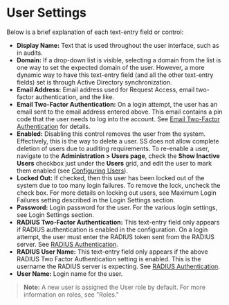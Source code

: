 [title]: # (User Settings)
[tags]: # (Users)
[priority]: #

# User Settings

Below is a brief explanation of each text-entry field or control:

- **Display Name:** Text that is used throughout the user interface, such as in audits.
- **Domain:** If a drop-down list is visible, selecting a domain from the list is one way to set the expected domain of the user. However, a more dynamic way to have this text-entry field (and all the other text-entry fields) set is through Active Directory synchronization.
- **Email Address:** Email address used for Request Access, email two-factor authentication, and the like.
- **Email Two-Factor Authentication:** On a login attempt, the user has an email sent to the email address entered above. This email contains a pin code that the user needs to log into the account. See [Email Two-Factor Authentication](../../authentication/two-factor-authentication/email-two-factor-authentication/index.md) for details.
- **Enabled:** Disabling this control removes the user from the system. Effectively, this is the way to delete a user. SS does not allow complete deletion of users due to auditing requirements. To re-enable a user, navigate to the **Administration > Users page**, check the **Show Inactive Users** checkbox just under the **Users** grid, and edit the user to mark them enabled (see [Configuring Users](../configuring-users/index.md)).
- **Locked Out:** If checked, then this user has been locked out of the system due to too many login failures. To remove the lock, uncheck the check box. For more details on locking out users, see Maximum Login Failures setting described in the Login Settings section.
- **Password:** Login password for the user. For the various login settings, see Login Settings section.
- **RADIUS Two-Factor Authentication:** This text-entry field only appears if RADIUS authentication is enabled in the configuration. On a login attempt, the user must enter the RADIUS token sent from the RADIUS server. See [RADIUS Authentication](../../authentication/two-factor-authentication/radius-user-authentication/index.md#Radius-Authentication).
- **RADIUS User Name:** This text-entry field only appears if the above RADIUS Two Factor Authentication setting is enabled. This is the username the RADIUS server is expecting. See [RADIUS Authentication](../../authentication/two-factor-authentication/radius-user-authentication/index.md#Radius-Authentication).
- **User Name:** Login name for the user.

> **Note:** A new user is assigned the User role by default. For more information on roles, see "Roles."
